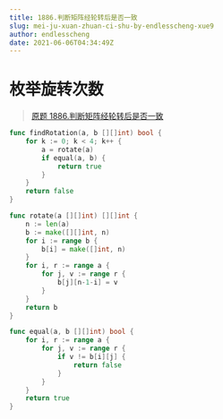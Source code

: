 ```yaml
---
title: 1886.判断矩阵经轮转后是否一致
slug: mei-ju-xuan-zhuan-ci-shu-by-endlesscheng-xue9
author: endlesscheng
date: 2021-06-06T04:34:49Z
---
```

# 枚举旋转次数
 
> [原题 1886.判断矩阵经轮转后是否一致](https://leetcode.cn/problems/determine-whether-matrix-can-be-obtained-by-rotation)
```go
func findRotation(a, b [][]int) bool {
	for k := 0; k < 4; k++ {
		a = rotate(a)
		if equal(a, b) {
			return true
		}
	}
	return false
}

func rotate(a [][]int) [][]int {
	n := len(a)
	b := make([][]int, n)
	for i := range b {
		b[i] = make([]int, n)
	}
	for i, r := range a {
		for j, v := range r {
			b[j][n-1-i] = v
		}
	}
	return b
}

func equal(a, b [][]int) bool {
	for i, r := range a {
		for j, v := range r {
			if v != b[i][j] {
				return false
			}
		}
	}
	return true
}
```
